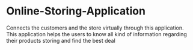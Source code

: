 # Online-Storing-Application
Connects the customers and the store virtually through this application. This application helps the users to know all kind of information regarding their products storing and find the best deal
